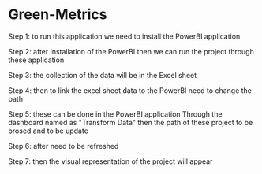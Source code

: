 # Green-Metrics
Step 1: to run this application we need to install the PowerBI application

Step 2: after installation of the PowerBI then we can run the project through these application

Step 3: the collection of the data will be in the Excel sheet 

Step 4: then to link the excel sheet data to the PowerBI need to change the path 

Step 5: these can be done in the PowerBI application Through the dashboard named as "Transform Data" then the path of these project to be brosed and to be update

Step 6: after need to be refreshed 

Step 7: then the visual representation of the project will appear

